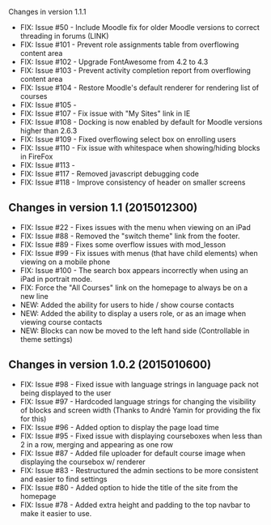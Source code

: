 Changes in version 1.1.1 
- FIX: Issue #50 - Include Moodle fix for older Moodle versions to correct threading in forums (LINK)
- FIX: Issue #101 - Prevent role assignments table from overflowing content area
- FIX: Issue #102 - Upgrade FontAwesome from 4.2 to 4.3
- FIX: Issue #103 - Prevent activity completion report from overflowing content area
- FIX: Issue #104 - Restore Moodle's default renderer for rendering list of courses
- FIX: Issue #105 -
- FIX: Issue #107 - Fix issue with "My Sites" link in IE
- FIX: Issue #108 - Docking is now enabled by default for Moodle versions higher than 2.6.3
- FIX: Issue #109 - Fixed overflowing select box on enrolling users
- FIX: Issue #110 - Fix issue with whitespace when showing/hiding blocks in FireFox
- FIX: Issue #113 - 
- FIX: Issue #117 - Removed javascript debugging code
- FIX: Issue #118 - Improve consistency of header on smaller screens


Changes in version 1.1 (2015012300)
-------------------------------------
- FIX: Issue #22 - Fixes issues with the menu when viewing on an iPad
- FIX: Issue #88 - Removed the "switch theme" link from the footer.
- FIX: Issue #89 - Fixes some overflow issues with mod_lesson
- FIX: Issue #99 - Fix issues with menus (that have child elements) when viewing on a mobile phone
- FIX: Issue #100 - The search box appears incorrectly when using an iPad in portrait mode.
- FIX: Force the "All Courses" link on the homepage to always be on a new line
- NEW: Added the ability for users to hide / show course contacts
- NEW: Added the ability to display a users role, or as an image when viewing course contacts
- NEW: Blocks can now be moved to the left hand side (Controllable in theme settings)

Changes in version 1.0.2 (2015010600)
-------------------------------------
- FIX: Issue #98 - Fixed issue with language strings in language pack not being displayed to the user
- FIX: Issue #97 - Hardcoded language strings for changing the visibility of blocks and screen width (Thanks to André Yamin for providing the fix for this)
- FIX: Issue #96 - Added option to display the page load time
- FIX: Issue #95 - Fixed issue with displaying courseboxes when less than 2 in a row, merging and appearing as one row
- FIX: Issue #87 - Added file uploader for default course image when displaying the coursebox w/ renderer
- FIX: Issue #83 - Restructured the admin sections to be more consistent and easier to find settings
- FIX: Issue #80  - Added option to hide the title of the site from the homepage
- FIX: Issue #78 - Added extra height and padding to the top navbar to make it easier to use.